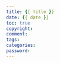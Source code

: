 ```yaml
---
title: {{ title }}
date: {{ date }}
toc: true
copyright:
comment:
tags:
categories:
password:
---
```

